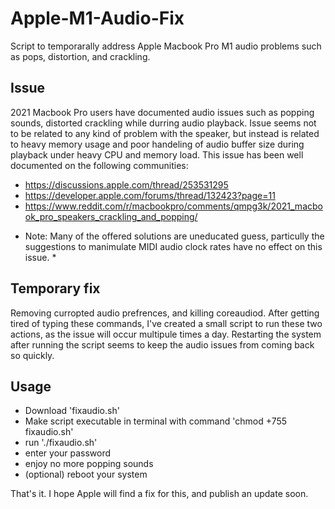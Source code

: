 # Apple-M1-Audio-Fix
Script to temporarally address Apple Macbook Pro M1 audio problems such as pops, distortion, and crackling.

## Issue ##
2021 Macbook Pro users have documented audio issues such as popping sounds, distorted crackling while durring audio playback.  Issue seems not to be related to any kind of problem with the speaker, but instead is related to heavy memory usage and poor handeling of audio buffer size during playback under heavy CPU and memory load.  This issue has been well documented on the following communities:

- https://discussions.apple.com/thread/253531295
- https://developer.apple.com/forums/thread/132423?page=11
- https://www.reddit.com/r/macbookpro/comments/qmpg3k/2021_macbook_pro_speakers_crackling_and_popping/

* Note: Many of the offered solutions are uneducated guess, particully the suggestions to manimulate MIDI audio clock rates have no effect on this issue. *

## Temporary fix ##
Removing curropted audio prefrences, and killing coreaudiod.  After getting tired of typing these commands, I've created a small script to run these two actions, as the issue will occur multipule times a day.  Restarting the system after running the script seems to keep the audio issues from coming back so quickly.

## Usage ##
- Download 'fixaudio.sh'
- Make script executable in terminal with command 'chmod +755 fixaudio.sh'
- run './fixaudio.sh'
- enter your password
- enjoy no more popping sounds
- (optional) reboot your system

That's it.  I hope Apple will find a fix for this, and publish an update soon.
